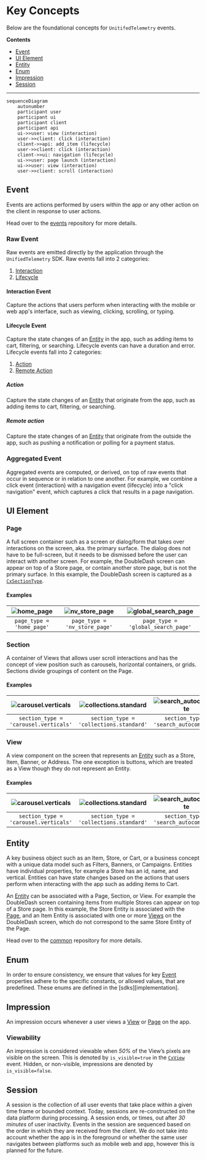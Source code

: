# Key Concepts

Below are the foundational concepts for `UnitifedTelemetry` events.

**Contents**

- [Event](#event)
- [UI Element](#ui-element)
- [Entity](#entity)
- [Enum](#enum)
- [Impression](#impression)
- [Session](#session)

---

```mermaid
sequenceDiagram
    autonumber
    participant user
    participant ui
    participant client
    participant api
    ui->>user: view (interaction)
    user->>client: click (interaction)
    client->>api: add_item (lifecycle)
    user->>client: click (interaction)
    client->>ui: navigation (lifecycle)
    ui->>user: page launch (interaction)
    ui->>user: view (interaction)
    user->>client: scroll (interaction)
```

## Event

Events are actions performed by users within the app or any other action on the client in response to user actions.

Head over to the [events][events] repository for more details.

### Raw Event

Raw events are emitted directly by the application through the `UnifiedTelemetry` SDK. Raw events fall into 2 categories:

1. [Interaction](#interaction-event)
2. [Lifecycle](#lifecycle-event)

#### Interaction Event

Capture the actions that users perform when interacting with the mobile or web app's interface, such as viewing, clicking, scrolling, or typing.

#### Lifecycle Event

Capture the state changes of an [Entity][common] in the app, such as adding items to cart, filtering, or searching. Lifecycle events can have a duration and error. Lifecycle events fall into 2 categories:

1. [Action](#action)
2. [Remote Action](#remote-action)

##### Action

Capture the state changes of an [Entity](#entity) that originate from the app, such as adding items to cart, filtering, or searching.

##### Remote action

Capture the state changes of an [Entity](#entity) that originate from the outside the app, such as pushing a notification or polling for a payment status.

### Aggregated Event

Aggregated events are computed, or derived, on top of raw events that occur in sequence or in relation to one another. For example, we combine a click event (interaction) with a navigation event (lifecycle) into a "click navigation" event, which captures a click that results in a page navigation.

## UI Element

### Page

A full screen container such as a screen or dialog/form that takes over interactions on the screen, aka. the primary surface. The dialog does not have to be full-screen, but it needs to be dismissed before the user can interact with another screen. For example, the DoubleDash screen can appear on top of a Store page, or contain another store page, but is not the primary surface. In this example, the DoubleDash screen is captured as a [`CxSectionType`][cx-section-type].

#### Examples

| ![home_page][page-type-home-page] | ![nv_store_page][page-type-nv-store-page] | ![global_search_page][page-type-global-search-page] |
|:--:|:--:|:--:|
| `page_type = 'home_page'` | `page_type = 'nv_store_page'` | `page_type = 'global_search_page'` |

### Section
A container of Views that allows user scroll interactions and has the concept of view position such as carousels, horizontal containers, or grids. Sections divide groupings of content on the Page.

#### Examples

| ![carousel.verticals][section-type-carousel] | ![collections.standard][section-type-collections] | ![search_autocomplete][section-type-search-autocomplete] |
|:--:|:--:|:--:|
| `section_type = 'carousel.verticals'` | `section_type = 'collections.standard'` | `section_type = 'search_autocomplete'` |

### View
A view component on the screen that represents an [Entity](#entity) such as a Store, Item, Banner, or Address. The one exception is buttons, which are treated as a View though they do not represent an Entity.

#### Examples

| ![carousel.verticals][section-type-carousel] | ![collections.standard][section-type-collections] | ![search_autocomplete][section-type-search-autocomplete] |
|:--:|:--:|:--:|
| `section_type = 'carousel.verticals'` | `section_type = 'collections.standard'` | `section_type = 'search_autocomplete'` |

## Entity

A key business object such as an Item, Store, or Cart, or a business concept with a unique data model such as Filters, Banners, or Campaigns. Entities have individual properties, for example a Store has an id, name, and vertical. Entities can have state changes based on the actions that users perform when interacting with the app such as adding items to Cart.

An [Entity](#entity) can be associated with a Page, Section, or View. For example the DoubleDash screen containing items from multiple Stores can appear on top of a Store page. In this example, the Store Entity is associated with the [Page](#page), and an Item Entity is associated with one or more [Views](#view) on the DoubleDash screen, which do not correspond to the same Store Entity of the Page.

Head over to the [common][common] repository for more details.

## Enum

In order to ensure consistency, we ensure that values for key [Event](#event) properties adhere to the specific constants, or allowed values, that are predefined. These enums are defined in the [sdks][implementation].

## Impression

An impression occurs whenever a user views a [View](#view) or [Page](#page) on the app.

### Viewability

An impression is considered viewable when *50%* of the View’s pixels are visible on the screen. This is denoted by `is_visible=true` in the [`CxView`][cx-view] event. Hidden, or non-visible, impressions are denoted by `is_visible=false`.

## Session

A session is the collection of all user events that take place within a given time frame or bounded context. Today, sessions are re-constructed on the data platform during processing. A session ends, or times, out after *30 minutes* of user inactivity. Events in the session are sequenced based on the order in which they are received from the client. We do not take into account whether the app is in the foreground or whether the same user navigates between platforms such as mobile web and app, however this is planned for the future.

[common]: https://github.com/doordash/services-protobuf/tree/master/protos/iguazu.cx/common/
[cx-section-type]: https://github.com/doordash/services-protobuf/tree/master/protos/iguazu.cx/common/cx_section_type.proto
[cx-view]: https://github.com/doordash/services-protobuf/tree/master/protos/iguazu.cx/events/cx_view.proto
[cx-view-impression-agg]: https://github.com/doordash/services-protobuf/tree/master/protos/iguazu.cx/events_agg_server/cx_view_impression_agg.proto
[events]: https://github.com/doordash/services-protobuf/tree/master/protos/iguazu.cx/events/
[implementations]: https://github.com/doordash/services-protobuf/tree/master/protos/iguazu.cx/README.md#implementations
[page-type-nv-store-page]: https://github.com/user-attachments/assets/dc6931fc-4e6f-481b-b627-3f68a36ab18c
[page-type-home-page]: https://github.com/user-attachments/assets/ba687994-6edf-462b-8180-df34011aac17
[page-type-global-search-page]: https://github.com/user-attachments/assets/f6661972-3bbc-4aaa-87f3-05594165f0d0
[section-type-carousel]: https://github.com/user-attachments/assets/
[section-type-collections]: https://github.com/user-attachments/assets/
[section-type-search-autocomplete]: https://github.com/user-attachments/assets/
